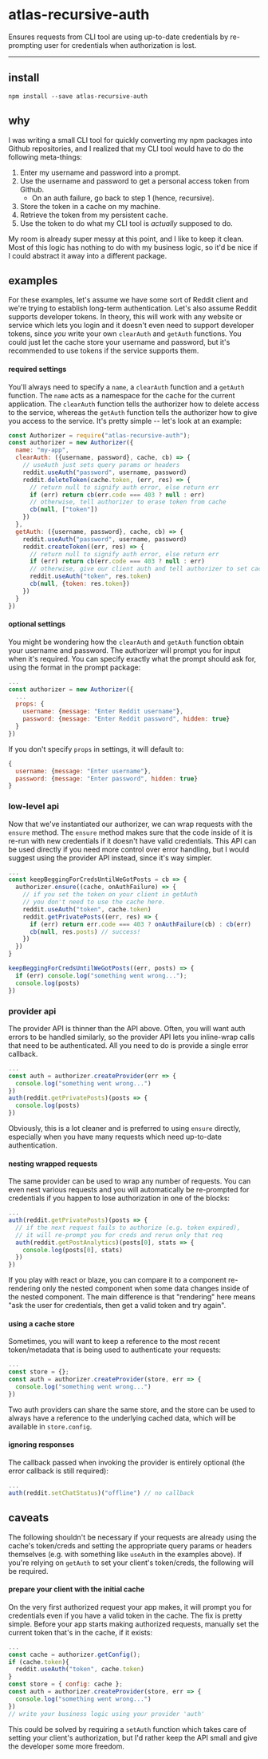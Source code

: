 # atlas-recursive-auth

Ensures requests from CLI tool are using up-to-date credentials by re-prompting user for credentials when authorization is lost.

---

## install

```
npm install --save atlas-recursive-auth
```

## why

I was writing a small CLI tool for quickly converting my npm packages into Github repositories, and I realized that my CLI tool would have to do the following meta-things:

  1. Enter my username and password into a prompt.
  2. Use the username and password to get a personal access token from Github.
     - On an auth failure, go back to step 1 (hence, recursive).
  3. Store the token in a cache on my machine.
  4. Retrieve the token from my persistent cache.
  5. Use the token to do what my CLI tool is *actually* supposed to do.

My room is already super messy at this point, and I like to keep it clean. Most of this logic has nothing to do with my business logic, so it'd be nice if I could abstract it away into a different package.

## examples

For these examples, let's assume we have some sort of Reddit client and we're trying to establish long-term authentication. Let's also assume Reddit supports developer tokens. In theory, this will work with any website or service which lets you login and it doesn't even need to support developer tokens, since *you* write your own `clearAuth` and `getAuth` functions. You could just let the cache store your username and password, but it's recommended to use tokens if the service supports them.

#### required settings

You'll always need to specify a `name`, a `clearAuth` function and a `getAuth` function. The `name` acts as a namespace for the cache for the current application. The `clearAuth` function tells the authorizer how to delete access to the service, whereas the `getAuth` function tells the authorizer how to give you access to the service. It's pretty simple -- let's look at an example:

```javascript
const Authorizer = require("atlas-recursive-auth");
const authorizer = new Authorizer({
  name: "my-app",
  clearAuth: ({username, password}, cache, cb) => {
    // useAuth just sets query params or headers
    reddit.useAuth("password", username, password)
    reddit.deleteToken(cache.token, (err, res) => {
      // return null to signify auth error, else return err
      if (err) return cb(err.code === 403 ? null : err)
      // otherwise, tell authorizer to erase token from cache
      cb(null, ["token"])
    })
  },
  getAuth: ({username, password}, cache, cb) => {
    reddit.useAuth("password", username, password)
    reddit.createToken((err, res) => {
      // return null to signify auth error, else return err
      if (err) return cb(err.code === 403 ? null : err)
      // otherwise, give our client auth and tell authorizer to set cache
      reddit.useAuth("token", res.token)
      cb(null, {token: res.token})
    })
  }
})
```

#### optional settings

You might be wondering how the `clearAuth` and `getAuth` function obtain your username and password. The authorizer will prompt you for input when it's required. You can specify exactly what the prompt should ask for, using the format in the prompt package:

```javascript
...
const authorizer = new Authorizer({
  ...
  props: {
    username: {message: "Enter Reddit username"},
    password: {message: "Enter Reddit password", hidden: true}
  }
})
```

If you don't specify `props` in settings, it will default to:

```javascript
{
  username: {message: "Enter username"},
  password: {message: "Enter password", hidden: true}
}
```

### low-level api

Now that we've instantiated our authorizer, we can wrap requests with the `ensure` method. The `ensure` method makes sure that the code inside of it is re-run with new credentials if it doesn't have valid credentials. This API can be used directly if you need more control over error handling, but I would suggest using the provider API instead, since it's way simpler.

```javascript
...
const keepBeggingForCredsUntilWeGotPosts = cb => {
  authorizer.ensure((cache, onAuthFailure) => {
    // if you set the token on your client in getAuth
    // you don't need to use the cache here.
    reddit.useAuth("token", cache.token)
    reddit.getPrivatePosts((err, res) => {
      if (err) return err.code === 403 ? onAuthFailure(cb) : cb(err)
      cb(null, res.posts) // success!
    })
  })
}

keepBeggingForCredsUntilWeGotPosts((err, posts) => {
  if (err) console.log("something went wrong...");
  console.log(posts)
})
```

### provider api

The provider API is thinner than the API above. Often, you will want auth errors to be handled similarly, so the provider API lets you inline-wrap calls that need to be authenticated. All you need to do is provide a single error callback.

```javascript
...
const auth = authorizer.createProvider(err => {
  console.log("something went wrong...")
})
auth(reddit.getPrivatePosts)(posts => {
  console.log(posts)
})
```

Obviously, this is a lot cleaner and is preferred to using `ensure` directly, especially when you have many requests which need up-to-date authentication.

#### nesting wrapped requests

The same provider can be used to wrap any number of requests. You can even nest various requests and you will automatically be re-prompted for credentials if you happen to lose authorization in one of the blocks:

```javascript
...
auth(reddit.getPrivatePosts)(posts => {
  // if the next request fails to authorize (e.g. token expired),
  // it will re-prompt you for creds and rerun only that req
  auth(reddit.getPostAnalytics)(posts[0], stats => {
    console.log(posts[0], stats)
  })
})
```

If you play with react or blaze, you can compare it to a component re-rendering only the nested component when some data changes inside of the nested component. The main difference is that "rendering" here means "ask the user for credentials, then get a valid token and try again".

#### using a cache store

Sometimes, you will want to keep a reference to the most recent token/metadata that is being used to authenticate your requests:

```javascript
...
const store = {};
const auth = authorizer.createProvider(store, err => {
  console.log("something went wrong...")
})
```

Two auth providers can share the same store, and the store can be used to always have a reference to the underlying cached data, which will be available in `store.config`.

#### ignoring responses

The callback passed when invoking the provider is entirely optional (the error callback is still required):

```javascript
...
auth(reddit.setChatStatus)("offline") // no callback
```

## caveats

The following shouldn't be necessary if your requests are already using the cache's token/creds and setting the appropriate query params or headers themselves (e.g. with something like `useAuth` in the examples above). If you're relying on `getAuth` to set your client's token/creds, the following will be required.

#### prepare your client with the initial cache

On the very first authorized request your app makes, it will prompt you for credentials even if you have a valid token in the cache. The fix is pretty simple. Before your app starts making authorized requests, manually set the current token that's in the cache, if it exists:

```javascript
...
const cache = authorizer.getConfig();
if (cache.token){
  reddit.useAuth("token", cache.token)
}
const store = { config: cache };
const auth = authorizer.createProvider(store, err => {
  console.log("something went wrong...")
})
// write your business logic using your provider 'auth'
```

This could be solved by requiring a `setAuth` function which takes care of setting your client's authorization, but I'd rather keep the API small and give the developer some more freedom.

